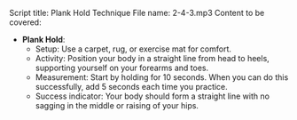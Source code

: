 Script title: Plank Hold Technique
File name: 2-4-3.mp3
Content to be covered:
- **Plank Hold**: 
  - Setup: Use a carpet, rug, or exercise mat for comfort.
  - Activity: Position your body in a straight line from head to heels, supporting yourself on your forearms and toes.
  - Measurement: Start by holding for 10 seconds. When you can do this successfully, add 5 seconds each time you practice.
  - Success indicator: Your body should form a straight line with no sagging in the middle or raising of your hips.